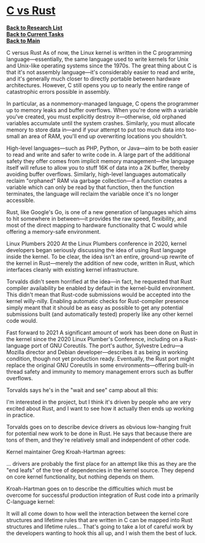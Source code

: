 # **[C vs Rust](https://arstechnica.com/gadgets/2021/03/linus-torvalds-weighs-in-on-rust-language-in-the-linux-kernel/#:~:text=C%20versus%20Rust,buffer%2C%20thereby%20avoiding%20buffer%20overflows.)**

**[Back to Research List](../../research_list.md)**\
**[Back to Current Tasks](../../../a_status/current_tasks.md)**\
**[Back to Main](../../../README.md)**

C versus Rust
As of now, the Linux kernel is written in the C programming language—essentially, the same language used to write kernels for Unix and Unix-like operating systems since the 1970s. The great thing about C is that it's not assembly language—it's considerably easier to read and write, and it's generally much closer to directly portable between hardware architectures. However, C still opens you up to nearly the entire range of catastrophic errors possible in assembly.

In particular, as a nonmemory-managed language, C opens the programmer up to memory leaks and buffer overflows. When you're done with a variable you've created, you must explicitly destroy it—otherwise, old orphaned variables accumulate until the system crashes. Similarly, you must allocate memory to store data in—and if your attempt to put too much data into too-small an area of RAM, you'll end up overwriting locations you shouldn't.

High-level languages—such as PHP, Python, or Java—aim to be both easier to read and write and safer to write code in. A large part of the additional safety they offer comes from implicit memory management—the language itself will refuse to allow you to stuff 16K of data into a 2K buffer, thereby avoiding buffer overflows. Similarly, high-level languages automatically reclaim "orphaned" RAM via garbage collection—if a function creates a variable which can only be read by that function, then the function terminates, the language will reclaim the variable once it's no longer accessible.

Rust, like Google's Go, is one of a new generation of languages which aims to hit somewhere in between—it provides the raw speed, flexibility, and most of the direct mapping to hardware functionality that C would while offering a memory-safe environment.

Linux Plumbers 2020
At the Linux Plumbers conference in 2020, kernel developers began seriously discussing the idea of using Rust language inside the kernel. To be clear, the idea isn't an entire, ground-up rewrite of the kernel in Rust—merely the addition of new code, written in Rust, which interfaces cleanly with existing kernel infrastructure.

Torvalds didn't seem horrified at the idea—in fact, he requested that Rust compiler availability be enabled by default in the kernel-build environment. This didn't mean that Rust-code submissions would be accepted into the kernel willy-nilly. Enabling automatic checks for Rust-compiler presence simply meant that it should be as easy as possible to get any potential submissions built (and automatically tested) properly like any other kernel code would.

Fast forward to 2021
A significant amount of work has been done on Rust in the kernel since the 2020 Linux Plumber's Conference, including on a Rust-language port of GNU Coreutils. The port's author, Sylvestre Ledru—a Mozilla director and Debian developer—describes it as being in working condition, though not yet production ready. Eventually, the Rust port might replace the original GNU Coreutils in some environments—offering built-in thread safety and immunity to memory management errors such as buffer overflows.

Torvalds says he's in the "wait and see" camp about all this:

I'm interested in the project, but I think it's driven by people who are very excited about Rust, and I want to see how it actually then ends up working in practice.

Torvalds goes on to describe device drivers as obvious low-hanging fruit for potential new work to be done in Rust. He says that because there are tons of them, and they're relatively small and independent of other code.

Kernel maintainer Greg Kroah-Hartman agrees:

... drivers are probably the first place for an attempt like this as they are the "end leafs" of the tree of dependencies in the kernel source. They depend on core kernel functionality, but nothing depends on them.

Kroah-Hartman goes on to describe the difficulties which must be overcome for successful production integration of Rust code into a primarily C-language kernel:

It will all come down to how well the interaction between the kernel core structures and lifetime rules that are written in C can be mapped into Rust structures and lifetime rules... That's going to take a lot of careful work by the developers wanting to hook this all up, and I wish them the best of luck.

